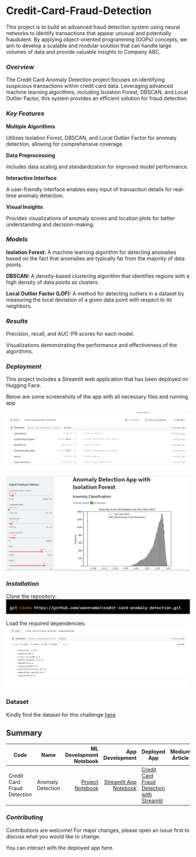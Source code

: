 # Credit-Card-Fraud-Detection
 This project is to build an advanced fraud detection system using neural networks to identify transactions that appear unusual and potentially fraudulent. By applying object-oriented programming (OOPs) concepts, we aim to develop a scalable and modular solution that can handle large volumes of data and provide valuable insights to Company ABC.

### *Overview*
The Credit Card Anomaly Detection project focuses on identifying suspicious transactions within credit card data. Leveraging advanced machine learning algorithms, including Isolation Forest, DBSCAN, and Local Outlier Factor, this system provides an efficient solution for fraud detection.

### *Key Features*
**Multiple Algorithms**

Utilizes Isolation Forest, DBSCAN, and Local Outlier Factor for anomaly detection, allowing for comprehensive coverage.

**Data Preprocessing** 

Includes data scaling and standardization for improved model performance.

**Interactive Interface**

 A user-friendly interface enables easy input of transaction details for real-time anomaly detection.

**Visual Insights** 

Provides visualizations of anomaly scores and location plots for better understanding and decision-making.

### *Models*
**Isolation Forest:**
 A machine learning algorithm for detecting anomalies based on the fact that anomalies are typically far from the majority of data points.

**DBSCAN:**
 A density-based clustering algorithm that identifies regions with a high density of data points as clusters.

**Local Outlier Factor (LOF):** A method for detecting outliers in a dataset by measuring the local deviation of a given data point with respect to its neighbors.

### *Results*
Precision, recall, and AUC-PR scores for each model.

Visualizations demonstrating the performance and effectiveness of the algorithms.

### *Deployment*

This project includes a Streamlit web application that has been deployed on Hugging Face. 

Below are some screenshots of the app with all necessary files and running app


![Alt text](files.png)

![Alt text](<predict result.png>)


### *Installation*

Clone the repository:
![Alt text](install.png)


Load the required dependencies:
![Alt text](rtxt.png)

### Dataset
Kindly find the dataset for this challenge [here](https://www.kaggle.com/datasets/iabhishekofficial/creditcard-fraud-detection)

## Summary
| Code      | Name        | ML Development Notebook|App Development| Deployed App | Medium Article |
|-----------|-------------|-------------:|-------------:|-------------|-------------|
| Credit Card Fraud Detection |Anomaly Detection| [Project Notebook](https://github.com/flokabukie/Credit-Card-Fraud-Detection/blob/main/CreditCardAnomalyDectection-ML-Anomaly%20(1).ipynb)  |[Streamlit App Notebook](https://huggingface.co/spaces/flokabukie/Credit_Card_Fraud_Detection/blob/main/app.py) |[Credit Card Fraud Detection with Streamlit](https://huggingface.co/spaces/flokabukie/Credit_Card_Fraud_Detection)| 


### *Contributing*
Contributions are welcome! For major changes, please open an issue first to discuss what you would like to change.

You can interact with the deployed app here.





